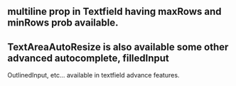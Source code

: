 ## multiline prop in Textfield having maxRows and minRows prob available.
## TextAreaAutoResize is also available some other advanced autocomplete, filledInput
OutlinedInput, etc... available in textfield advance features.
